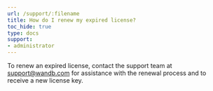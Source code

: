 ```yaml
---
url: /support/:filename
title: How do I renew my expired license?  
toc_hide: true
type: docs
support:
- administrator
---
```

To renew an expired license, contact the support team at support@wandb.com for assistance with the renewal process and to receive a new license key.